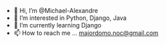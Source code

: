 - 👋 Hi, I’m @Michael-Alexandre
- 👀 I’m interested in Python, Django, Java
- 🌱 I’m currently learning Django
- 📫 How to reach me ... majordomo.noc@gmail.com

<!---
Michael-Alexandre/Michael-Alexandre is a ✨ special ✨ repository because its `README.md` (this file) appears on your GitHub profile.
You can click the Preview link to take a look at your changes.
--->
